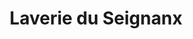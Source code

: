---
title: "Laverie du Seignanx"
url: /saint-martin-de-seignanx/laverie-du-seignanx/
shop: blanchisserie
---